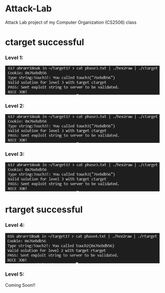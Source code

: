 # Attack-Lab
Attack Lab project of my Computer Organization (CS2506) class

# ctarget successful

### Level 1: 

<img src="https://github.com/abrarr18/Attack-Lab/blob/main/target17/ctargetpic.PNG" width=500><br>

### Level 2: 

<img src="https://github.com/abrarr18/Attack-Lab/blob/main/target17/ctargetpic.PNG" width=500><br>

### Level 3: 

<img src="https://github.com/abrarr18/Attack-Lab/blob/main/target17/ctargetpic.PNG" width=500><br>

# rtarget successful

### Level 4: 

<img src="https://github.com/abrarr18/Attack-Lab/blob/main/target17/rtartgetpic.PNG" width=500><br>

### Level 5: 

Coming Soon!!
